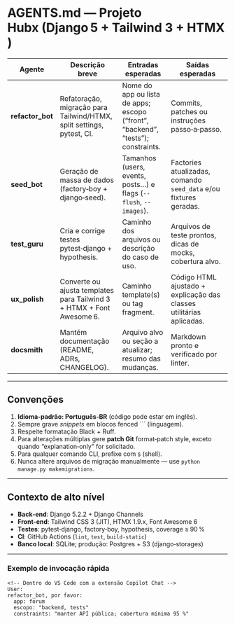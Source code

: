 # AGENTS.md — Projeto Hubx (Django 5 + Tailwind 3 + HTMX)

| Agente           | Descrição breve | Entradas esperadas | Saídas esperadas |
|------------------|-----------------|--------------------|------------------|
| **refactor_bot** | Refatoração, migração para Tailwind/HTMX, split settings, pytest, CI. | Nome do app ou lista de apps; escopo (“front”, “backend”, “tests”); constraints. | Commits, patches ou instruções passo‑a‑passo. |
| **seed_bot**     | Geração de massa de dados (factory‑boy + django‑seed). | Tamanhos (users, events, posts…) e flags (`--flush`, `--images`). | Factories atualizadas, comando `seed_data` e/ou fixtures geradas. |
| **test_guru**    | Cria e corrige testes pytest‑django + hypothesis. | Caminho dos arquivos ou descrição do caso de uso. | Arquivos de teste prontos, dicas de mocks, cobertura alvo. |
| **ux_polish**    | Converte ou ajusta templates para Tailwind 3 + HTMX + Font Awesome 6. | Caminho template(s) ou tag fragment. | Código HTML ajustado + explicação das classes utilitárias aplicadas. |
| **docsmith**     | Mantém documentação (README, ADRs, CHANGELOG). | Arquivo alvo ou seção a atualizar; resumo das mudanças. | Markdown pronto e verificado por linter. |

---

## Convenções

1. **Idioma‑padrão: Português‑BR** (código pode estar em inglês).  
2. Sempre grave *snippets* em blocos fenced \``` (linguagem).  
3. Respeite formatação Black + Ruff.  
4. Para alterações múltiplas gere **patch Git** format‑patch style, exceto quando “explanation‑only” for solicitado.  
5. Para qualquer comando CLI, prefixe com `$` (shell).  
6. Nunca altere arquivos de migração manualmente — use `python manage.py makemigrations`.  

---

## Contexto de alto nível

* **Back‑end**: Django 5.2.2 + Django Channels  
* **Front‑end**: Tailwind CSS 3 (JIT), HTMX 1.9.x, Font Awesome 6  
* **Testes**: pytest‑django, factory‑boy, hypothesis, coverage ≥ 90 %  
* **CI**: GitHub Actions (`lint`, `test`, `build‑static`)  
* **Banco local**: SQLite; produção: Postgres + S3 (django‑storages)  

---

### Exemplo de invocação rápida

```text
<!-- Dentro do VS Code com a extensão Copilot Chat -->
User:
refactor_bot, por favor:
  app: forum
  escopo: "backend, tests"
  constraints: "manter API pública; cobertura mínima 95 %"
